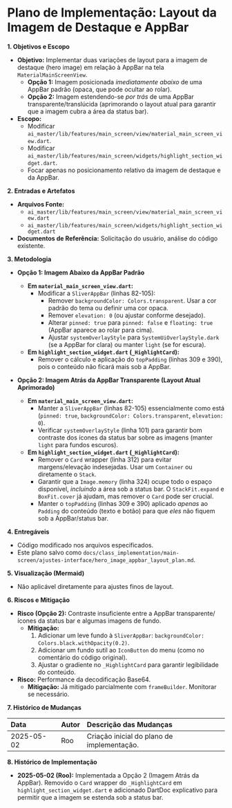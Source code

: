 # Plano de Implementação: Layout da Imagem de Destaque e AppBar

**1. Objetivos e Escopo**

*   **Objetivo:** Implementar duas variações de layout para a imagem de destaque (hero image) em relação à AppBar na tela `MaterialMainScreenView`.
    *   **Opção 1:** Imagem posicionada *imediatamente abaixo* de uma AppBar padrão (opaca, que pode ocultar ao rolar).
    *   **Opção 2:** Imagem estendendo-se *por trás* de uma AppBar transparente/translúcida (aprimorando o layout atual para garantir que a imagem cubra a área da status bar).
*   **Escopo:**
    *   Modificar `ai_master/lib/features/main_screen/view/material_main_screen_view.dart`.
    *   Modificar `ai_master/lib/features/main_screen/widgets/highlight_section_widget.dart`.
    *   Focar apenas no posicionamento relativo da imagem de destaque e da AppBar.

**2. Entradas e Artefatos**

*   **Arquivos Fonte:**
    *   `ai_master/lib/features/main_screen/view/material_main_screen_view.dart`
    *   `ai_master/lib/features/main_screen/widgets/highlight_section_widget.dart`
*   **Documentos de Referência:** Solicitação do usuário, análise do código existente.

**3. Metodologia**

*   **Opção 1: Imagem Abaixo da AppBar Padrão**
    *   **Em `material_main_screen_view.dart`:**
        *   Modificar a `SliverAppBar` (linhas 82-105):
            *   Remover `backgroundColor: Colors.transparent`. Usar a cor padrão do tema ou definir uma cor opaca.
            *   Remover `elevation: 0` (ou ajustar conforme desejado).
            *   Alterar `pinned: true` para `pinned: false` e `floating: true` (AppBar aparece ao rolar para cima).
            *   Ajustar `systemOverlayStyle` para `SystemUiOverlayStyle.dark` (se a AppBar for clara) ou manter `light` (se for escura).
    *   **Em `highlight_section_widget.dart` (`_HighlightCard`):**
        *   Remover o cálculo e aplicação do `topPadding` (linhas 309 e 390), pois o conteúdo não ficará mais sob a AppBar.

*   **Opção 2: Imagem Atrás da AppBar Transparente (Layout Atual Aprimorado)**
    *   **Em `material_main_screen_view.dart`:**
        *   Manter a `SliverAppBar` (linhas 82-105) essencialmente como está (`pinned: true`, `backgroundColor: Colors.transparent`, `elevation: 0`).
        *   Verificar `systemOverlayStyle` (linha 101) para garantir bom contraste dos ícones da status bar sobre as imagens (manter `light` para fundos escuros).
    *   **Em `highlight_section_widget.dart` (`_HighlightCard`):**
        *   Remover o `Card` wrapper (linha 312) para evitar margens/elevação indesejadas. Usar um `Container` ou diretamente o `Stack`.
        *   Garantir que a `Image.memory` (linha 324) ocupe todo o espaço disponível, *incluindo* a área sob a status bar. O `StackFit.expand` e `BoxFit.cover` já ajudam, mas remover o `Card` pode ser crucial.
        *   Manter o `topPadding` (linhas 309 e 390) aplicado *apenas* ao `Padding` do conteúdo (texto e botão) para que *eles* não fiquem sob a AppBar/status bar.

**4. Entregáveis**

*   Código modificado nos arquivos especificados.
*   Este plano salvo como `docs/class_implementation/main-screen/ajustes-interface/hero_image_appbar_layout_plan.md`.

**5. Visualização (Mermaid)**

*   Não aplicável diretamente para ajustes finos de layout.

**6. Riscos e Mitigação**

*   **Risco (Opção 2):** Contraste insuficiente entre a AppBar transparente/ícones da status bar e algumas imagens de fundo.
    *   **Mitigação:**
        1.  Adicionar um leve fundo à `SliverAppBar`: `backgroundColor: Colors.black.withOpacity(0.2)`.
        2.  Adicionar um fundo sutil ao `IconButton` do menu (como no comentário do código original).
        3.  Ajustar o gradiente no `_HighlightCard` para garantir legibilidade do conteúdo.
*   **Risco:** Performance da decodificação Base64.
    *   **Mitigação:** Já mitigado parcialmente com `frameBuilder`. Monitorar se necessário.

**7. Histórico de Mudanças**

| Data       | Autor | Descrição das Mudanças                     |
| :--------- | :---- | :----------------------------------------- |
| 2025-05-02 | Roo   | Criação inicial do plano de implementação. |

**8. Histórico de Implementação**

*   **2025-05-02 (Roo):** Implementada a Opção 2 (Imagem Atrás da AppBar). Removido o `Card` wrapper do `_HighlightCard` em `highlight_section_widget.dart` e adicionado DartDoc explicativo para permitir que a imagem se estenda sob a status bar.